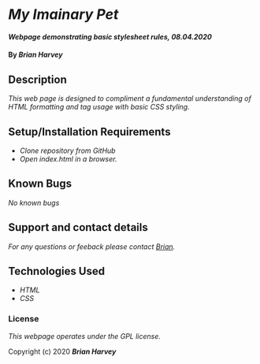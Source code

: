 # _My Imainary Pet_

#### _Webpage demonstrating basic stylesheet rules, 08.04.2020_

#### By _**Brian Harvey**_

## Description

_This web page is designed to compliment a fundamental understanding of HTML formatting and tag usage with basic CSS styling._

## Setup/Installation Requirements

* _Clone repository from GitHub_
* _Open index.html in a browser._


## Known Bugs

_No known bugs_

## Support and contact details

_For any questions or feeback please contact [Brian](brian.harv3y@gmail.com)._

## Technologies Used

* _HTML_
* _CSS_

### License

_This webpage operates under the GPL license._

Copyright (c) 2020 **_Brian Harvey_**
